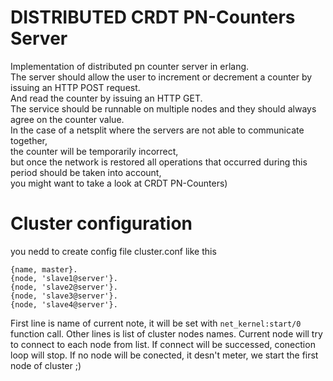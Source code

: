 DISTRIBUTED CRDT PN-Counters Server
======================

Implementation of distributed pn counter server in erlang.   
The server should allow the user to increment or decrement a counter by issuing an HTTP POST request.   
And read the counter by issuing an HTTP GET.   
The service should be runnable on multiple nodes and they should always agree on the counter value.   
In the case of a netsplit where the servers are not able to communicate together,   
the counter will be temporarily incorrect,   
but once the network is restored all operations that occurred during this period should be taken into account,   
you might want to take a look at CRDT PN-Counters)   


Cluster configuration
=====================
you nedd to create config file cluster.conf like this
```
{name, master}.
{node, 'slave1@server'}.
{node, 'slave2@server'}.
{node, 'slave3@server'}.
{node, 'slave4@server'}.
```    

First line is name of current note, it will be set with ```net_kernel:start/0``` function call.
Other lines is list of cluster nodes names.
Current node will try to connect to each node from list.
If connect will be successed, conection loop will stop.
If no node will be conected, it desn't meter, we start the first node of cluster ;)
